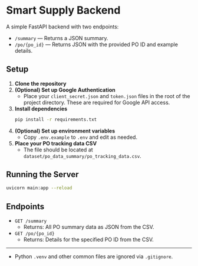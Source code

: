# Smart Supply Backend

A simple FastAPI backend with two endpoints:

- `/summary` — Returns a JSON summary.
- `/po/{po_id}` — Returns JSON with the provided PO ID and example details.

## Setup

1. **Clone the repository**
2. **(Optional) Set up Google Authentication**
   - Place your `client_secret.json` and `token.json` files in the root of the project directory. These are required for Google API access.
3. **Install dependencies**
   ```bash
   pip install -r requirements.txt
   ```
4. **(Optional) Set up environment variables**
   - Copy `.env.example` to `.env` and edit as needed.
5. **Place your PO tracking data CSV**
   - The file should be located at `dataset/po_data_summary/po_tracking_data.csv`.

## Running the Server

```bash
uvicorn main:app --reload
```

## Endpoints

- `GET /summary`
  - Returns: All PO summary data as JSON from the CSV.
- `GET /po/{po_id}`
  - Returns: Details for the specified PO ID from the CSV.

---

- Python `.venv` and other common files are ignored via `.gitignore`. 